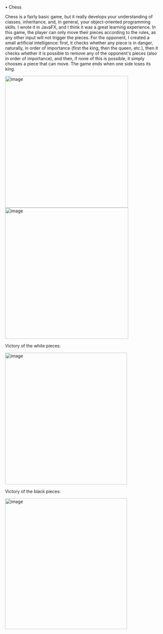 •	Chess

Chess is a fairly basic game, but it really develops your understanding of classes, inheritance, and, in general, your object-oriented programming skills. I wrote it in JavaFX, and I think it was a great learning experience.
In this game, the player can only move their pieces according to the rules, as any other input will not trigger the pieces.
For the opponent, I created a small artificial intelligence: first, it checks whether any piece is in danger, naturally, in order of importance (first the king, then the queen, etc.), then it checks whether it is possible to remove any of the opponent's pieces (also in order of importance), and then, if none of this is possible, it simply chooses a piece that can move.
The game ends when one side loses its king. 

<img width="400" height="428" alt="image" src="https://github.com/user-attachments/assets/a1e92b94-ed1c-4240-80a6-9e733e879285" />

<img width="401" height="426" alt="image" src="https://github.com/user-attachments/assets/5b66fdc4-1989-471f-b88f-ba79e7a011b2" />
 
Victory of the white pieces: 

<img width="397" height="428" alt="image" src="https://github.com/user-attachments/assets/10cc9b9e-977d-42a7-aed6-3f944799caa0" />

Victory of the black pieces: 

<img width="397" height="425" alt="image" src="https://github.com/user-attachments/assets/e525a055-620d-43f3-a73f-163a45454d4a" />

